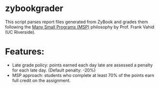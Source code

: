 zybookgrader
============

This script parses report files generated from ZyBook and grades them following
the [Many Small Programs
(MSP)](https://discourse.zybooks.com/t/how-i-teach-using-a-zybook/80)
philosophy by Prof. Frank Vahid (UC Riverside).

# Features:
* Late grade policy: points earned each day late are assessed a penalty for
  each late day. (Default penalty: -20%)
* MSP approach: students who complete at least 70% of the points earn full
  credit on the assignment.

